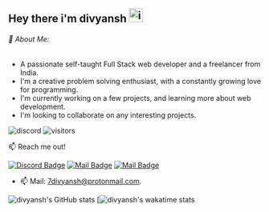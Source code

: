 ## Hey there i'm divyansh <img src="https://user-images.githubusercontent.com/1303154/88677602-1635ba80-d120-11ea-84d8-d263ba5fc3c0.gif" width="28px" alt="im divyansh">

###### 💫 About Me:
- A passionate self-taught Full Stack web developer and a freelancer from India.
- I'm a creative problem solving enthusiast, with a constantly growing love for programming.
- I'm currently working on a few projects, and learning more about web development.
- I'm looking to collaborate on any interesting projects. 

![discord](https://discord.c99.nl/widget/theme-3/774966001384292362.png) ![visitors](https://visitor-badge.glitch.me/badge?page_id=divyanshxd.divyanshxd)

 📫 Reach me out!

[![Discord Badge](https://img.shields.io:/discord/808424540177825875)](https://discord.gg/gjDymvVmR8) [![Mail Badge](https://img.shields.io/badge/-@divyanshv_-e84393?style=flat&labelColor=e84393&logo=instagram&logoColor=white)](https://instagram.com/divyanshv_) [![Mail Badge](https://img.shields.io/badge/-divyansh-c0392b?style=flat&labelColor=c0392b&logo=gmail&logoColor=white)](mailto:7divyansh@protonmail.com)

- 📫 Mail: 7divyansh@protonmail.com.


![divyansh's GitHub stats](https://github-readme-stats.vercel.app/api?username=divyanshxd&show_icons=true&theme=dracula) [![divyansh's wakatime stats](https://wakatime.com/share/@divyanshxD/37f66e45-3f63-4005-be67-d8884df28f56.png)


